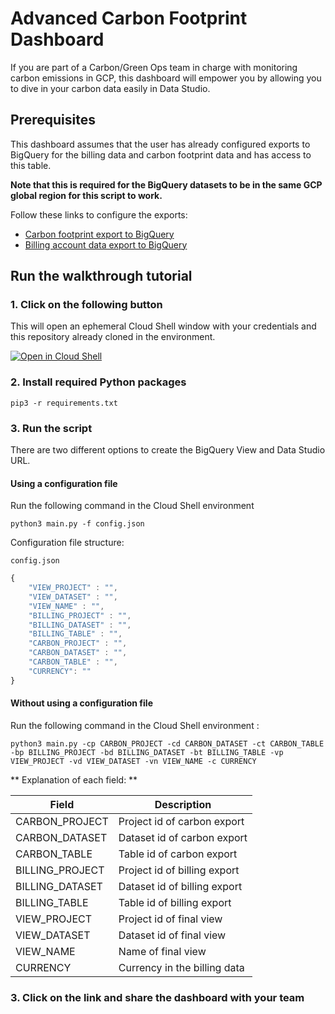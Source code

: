# Advanced Carbon Footprint Dashboard

If you are part of a Carbon/Green Ops team in charge with monitoring carbon emissions in GCP, this dashboard will empower you by allowing you to dive in your carbon data easily in Data Studio.

## Prerequisites

This dashboard assumes that the user has already configured exports to BigQuery for the billing data and carbon footprint data and has access to this table.

**Note that this is required for the BigQuery datasets to be in the same GCP global region for this script to work.**

Follow these links to configure the exports:
* [Carbon footprint export to BigQuery](https://cloud.google.com/carbon-footprint/docs/export)
* [Billing account data export to BigQuery](https://cloud.google.com/billing/docs/how-to/export-data-bigquery#setup)

## Run the walkthrough tutorial

### 1. Click on the following button
This will open an ephemeral Cloud Shell window with your credentials and this repository already cloned in the environment. 

[![Open in Cloud Shell](https://gstatic.com/cloudssh/images/open-btn.svg)](https://shell.cloud.google.com/cloudshell/editor?cloudshell_git_repo=https://github.com/bensadikgoogle/CarbonFootprintDashboardCreator.git)

### 2. Install required Python packages
`
pip3 -r requirements.txt
`

### 3. Run the script

There are two different options to create the BigQuery View and Data Studio URL.

#### Using a configuration file 

Run the following command in the Cloud Shell environment

`
python3 main.py -f config.json
`

Configuration file structure:

`
config.json
`
```javascript
{
    "VIEW_PROJECT" : "", 
    "VIEW_DATASET" : "", 
    "VIEW_NAME" : "", 
    "BILLING_PROJECT" : "",
    "BILLING_DATASET" : "",
    "BILLING_TABLE" : "",
    "CARBON_PROJECT" : "",
    "CARBON_DATASET" : "",
    "CARBON_TABLE" : "",
    "CURRENCY": "" 
}
```

#### Without using a configuration file

Run the following command in the Cloud Shell environment : 

`
python3 main.py -cp CARBON_PROJECT -cd CARBON_DATASET -ct CARBON_TABLE -bp BILLING_PROJECT -bd BILLING_DATASET -bt BILLING_TABLE -vp VIEW_PROJECT -vd VIEW_DATASET -vn VIEW_NAME -c CURRENCY
`

**
Explanation of each field:
**

Field | Description
--- | ---
CARBON_PROJECT  | Project id of carbon export
CARBON_DATASET | Dataset id of carbon export
CARBON_TABLE | Table id of carbon export
BILLING_PROJECT | Project id of billing export
BILLING_DATASET | Dataset id of billing export
BILLING_TABLE  | Table id of billing export
VIEW_PROJECT  | Project id of final view
VIEW_DATASET  | Dataset id of final view
VIEW_NAME  | Name of final view
CURRENCY | Currency in the billing data

### 3. Click on the link and share the dashboard with your team
